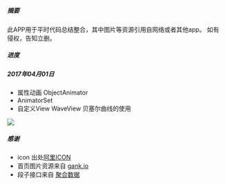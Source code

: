 # 

##### 摘要

此APP用于平时代码总结整合，其中图片等资源引用自网络或者其他app。
如有侵权，告知立删。

##### 进度

##### 2017年04月01日 
+ 属性动画 ObjectAnimator
+ AnimatorSet
+ 自定义View WaveView 贝塞尔曲线的使用

![](http://olpu32iyy.bkt.clouddn.com/17-4-5/8632854-file_1491373765743_12061.gif)

##### 感谢
+ icon 出处[阿里ICON](http://www.iconfont.cn/plus)
+ 首页图片资源来自 [gank.io](http://gank.io/)
+ 段子接口来自 [聚合数据](https://www.juhe.cn/)

##### 



